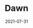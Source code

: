 ---
title: "Dawn"
excerpt: ""
collection: portfolio
permalink: /portfolio/dawn
author_profile: false
date: 2021-07-31
header:
  overlay_image: OxfordMagdalenDawn-4v1.jpg
  overlay_filter: 0.1
---